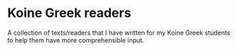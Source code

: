 # Koine Greek readers

A collection of texts/readers that I have written for my Koine Greek students to help them have more comprehensible input.
